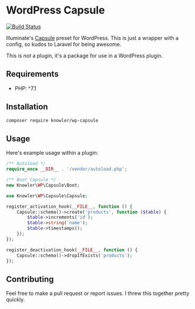 # WordPress Capsule

[![Build Status](https://travis-ci.org/knowler/wp-capsule.svg?branch=master)](https://travis-ci.org/knowler/wp-capsule)

Illuminate's [Capsule] preset for WordPress. This is just a
wrapper with a config, so kudos to Laravel for being awesome. 

This is _not_ a plugin, it's a package for use in a WordPress
plugin.

[Capsule]: https://github.com/illuminate/database

## Requirements

* PHP: ^7.1

## Installation

```sh
composer require knowler/wp-capsule
```

## Usage

Here's example usage within a plugin:

```php
/** Autoload */
require_once __DIR__ . '/vendor/autoload.php';

/** Boot Capsule */
new Knowler\WP\Capsule\Boot;

use Knowler\WP\Capsule\Capsule;

register_activation_hook(__FILE__, function () {
    Capsule::schema()->create('products', function ($table) {
        $table->increments('id');
        $table->string('name');
        $table->timestamps();
    });
});

register_deactivation_hook(__FILE__, function () {
    Capsule::schema()->dropIfExists('products');
});
```

## Contributing

Feel free to make a pull request or report issues. I threw this
together pretty quickly.
